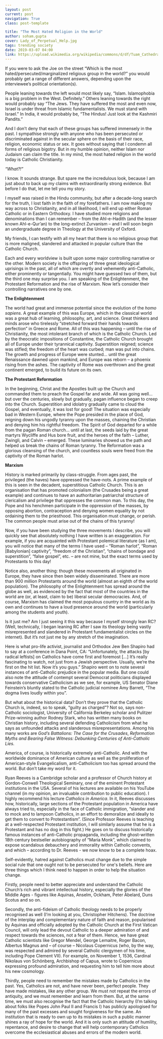 ```yaml
---
layout: post
current: post
navigation: True
class: post-template

title: "The Most Hated Religion in the World"
author: soham.gupta
cover: Lady_of_Perpetual_Help.jpg
tags: trending society
date: 2019-03-07 04:00
link: https://upload.wikimedia.org/wikipedia/commons/d/df/Tuam_Cathedral_of_the_Assumption_Our_Lady_of_Perpetual_Help_Icon_2009_09_14.jpg
---
```

If you were to ask the Joe on the street “Which is the most
hated/persecuted/marginalized religious group in the world?” you would probably
get a range of different answers, depending upon the interviewee’s political
orientation(s).

People leaning towards the left would most likely say, “Islam. Islamophobia is a
big problem in the West. Definitely.” Others leaning towards the right would
probably say “The Jews. They have suffered the most and even now, Israel is
under threat from Islamic fundamentalists. We must stand with Israel.” In India,
it would probably be, “The Hindus! Just look at the Kashmiri Pandits.”

And I don’t deny that each of these groups has suffered immensely in the past. I
sympathise strongly with anyone who has been persecuted or discriminated against
in the secular sphere on the basis of their race, religion, economic status or
sex. It goes without saying that I condemn all forms of religious bigotry. But
in my humble opinion, neither Islam nor Judaism can claim the title. In my mind,
the most hated religion in the world today is Catholic Christianity.

<em>“What?!”</em>

I know. It sounds strange. But spare me the incredulous look, because I am just
about to back up my claims with extraordinarily strong evidence. But before I do
that, let me tell you my story.

I myself was raised in the Hindu community, but after a decade-long search for
the truth, I lost faith in the faith of my forefathers. I am now making my way
across to Christianity, and in all likelihood, I will end up either Roman
Catholic or in Eastern Orthodoxy. I have studied more religions and
denominations than I can remember – from the Ahl-e-Hadith (and the lesser known
Ahl-e-Qur’an) to the long-extinct Zurvanism – and I will soon begin an
undergraduate degree in Theology at the University of Oxford.

My friends, I can testify with all my heart that there is no religious group
that is more maligned, slandered and attacked in popular culture than the
Catholic Church.

Each and every worldview is built upon some major controlling narrative or the
other. Modern society is the offspring of three great ideological uprisings in
the past, all of which are overtly and vehemently anti-Catholic, either
prominently or tangentially. You might have guessed two of them, but the third
one may surprise you. I am speaking of the Enlightenment, the Protestant
Reformation and the rise of Marxism. Now let’s consider their controlling
narratives one by one.

**The Enlightenment**

The world had great and immense potential since the evolution of the *homo
sapiens*. A great example of this was Europe, which in the classical world was a
great hub of learning, philosophy, art, and science. Great thinkers and minds
arose who tirelessly “stretched forward their hands towards perfection” in
Greece and Rome. All of this was happening – until the rise of Christianity, the
most intolerant branch of which is the Catholic Church. Led by the theocratic
impositions of Constantine, the Catholic Church brought all of Europe under
their tyrannical captivity. Superstition reigned; science was stifled; the
freedom of the heart was curbed; man was put into chains. The growth and
progress of Europe were stunted… until the great Renaissance dawned upon
mankind, and Europe was reborn – a phoenix rising from the ashes. The captivity
of Rome was overthrown and the great continent emerged, to build its future on
its own.

**The Protestant Reformation**

In the beginning, Christ and the Apostles built up the Church and commanded them
to preach the Gospel far and wide. All was going well… but over the centuries,
slowly but gradually, pagan influence began to creep into the Church.
Superstition and idolatry gradually came to cloud the Gospel, and eventually, it
was lost for good! The situation was especially bad in Western Europe, where the
Pope presided in the place of God, reigning down his ungodly tyranny upon the
masses, chaining the Christian and denying him his rightful freedom. The Spirit
of God departed for a while from the pagan Roman church… until at last, the
seeds laid by the great martyrs Wycliffe and Hus bore fruit, and the heroes of
the faith – Luther, Zwingli, and Calvin – emerged. These luminaries showed us
the path and helped us break the chains of Roman tyranny. The Reformation was a
glorious cleansing of the church, and countless souls were freed from the
captivity of the Roman harlot.

**Marxism**

History is marked primarily by class-struggle. From ages past, the privileged
(the haves) have oppressed the have-nots. A prime example of this is seen in the
decadent, superstitious Catholic Church. This is an organisation that has
promoted colonialism (the Crusades being a great example) and continues to have
an authoritarian patriarchal structure of clericalism and privilege that
oppresses the common man. To this day, the Pope and his henchmen participate in
the oppression of the masses, by opposing abortion, contraception and denying
women equality by not ordaining them to the priesthood. This organisation must
change, or perish. The common people must arise out of the chains of this
tyranny!

Now, if you have been studying the three movements I describe, you will quickly
see that absolutely nothing I have written is an exaggeration. For example, if
you are acquainted with Protestant polemical literature (as I am), you will
notice that many of the terms I have used – “Roman harlot”, “Roman [Babylonian]
captivity”, “freedom of the Christian”, “chains of bondage and superstition”,
“false gospel”, etc. – are not mine, but the exact terms used by Protestants to
this day!

Notice also, another thing: though these movements all originated in Europe,
they have since then been widely disseminated. There are more than 900 million
Protestants around the world (almost an eighth of the world population). The
philosophy of the Enlightenment has spread around the globe as well, as
evidenced by the fact that most of the countries in the world are (or, at least,
claim to be) liberal secular democracies. And, of course, Marxism has claimed
the most populous country in the world as its own and continues to have a loud
presence around the world (particularly among the students and youth).

Is it just me? Am I just seeing it this way because I myself strongly lean RC?
(Well, technically, I began leaning RC after I saw its theology being vastly
misrepresented and slandered in Protestant fundamentalist circles on the
internet). But it’s not just me by any stretch of the imagination.

Here is what pro-life activist, journalist and Orthodox Jew Ben Shapiro had to
say at a conference in Dana Point, CA: “Unfortunately, the attacks [by radical
leftists] on Catholics have come first and foremost […] It’s really fascinating
to watch, not just from a Jewish perspective. Usually, we’re the first on the
hit list. Now it’s you guys.” Shapiro went on to note several instances of
anti-Catholic prejudice in the popular media. But one could also note the
attitude of contempt several Democrat politicians displayed towards conservative
Catholicism as we see, for example, US Senator Diane Feinstein’s bluntly stated
to the Catholic judicial nominee Amy Barrett, “The dogma lives loudly within
you”.

But what about the historical data? Don’t they prove that the Catholic Church
is, indeed, so to speak, “guilty as charged”? Not so, says non-Catholic
sociologist, University of California Berkeley scholar and Pulitzer
Prize-winning author Rodney Stark, who has written many books on Christian
history, including several defending Catholicism from what he says as unfounded
attacks and slanderous misrepresentations. Among his many works are *God’s
Battalions: The Case for the Crusades*, *Reformation Myths and Bearing False
Witness: Debunking Centuries of Anti-Catholic Lies.*

America, of course, is historically extremely anti-Catholic. And with the
worldwide dominance of American culture as well as the proliferation of
American-style Evangelicalism, anti-Catholicism too has spread around the world.
But don’t take my word for it.

Ryan Reeves is a Cambridge scholar and a professor of Church history at
Gordon-Conwell Theological Seminary, one of the eminent Protestant institutions
in the USA. Several of his lectures are available on his YouTube channel (in my
opinion, an invaluable contribution to public education). I highly recommend his
lecture *Catholics in America*. In it, Reeves discusses how, historically, large
sections of the Protestant population in America have always tried to,
especially in the face of Catholic immigration, “slander and to mock and to
lampoon Catholics, in an effort to demoralize and ideally to get them to convert
to Protestantism”. (Since Professor Reeves is teaching at a well-respected
Protestant institution, I will similarly assume that he is a Protestant and has
no dog in this fight.) He goes on to discuss historically famous instances of
anti-Catholic propaganda, including the ghost-written 18th century bestseller
autobiography of “Maria Monk”, which claimed to expose scandalous debauchery and
immorality within Catholic convents, and which – according to Dr. Reeves - we
now know to be a complete hoax.

Self-evidently, hatred against Catholics must change due to the simple social
rule that one ought not to be persecuted for one's beliefs. Here are three
things which I think need to happen in order to help the situation change.

Firstly, people need to better appreciate and understand the Catholic Church’s
rich and vibrant intellectual history, especially the glories of the Middle Ages - figures like Aquinas, Anselm, Ockham, Peter Abelard, Duns Scotus and so on.

Secondly, the anti-fideism of Catholic theology needs to be properly recognised
as well (I’m looking at you, Christopher Hitchens). The doctrine of the
interplay and complementary nature of faith and reason, popularised by Aquinas
and officially adopted by the Catholic Church at the First Vatican Council, will
only lead the devout Catholic to a deeper admiration of and respect towards the
sciences, not a fear of them. Hence, we have great Catholic scientists like
Gregor Mendel, George Lemaitre, Roger Bacon, Albertus Magnus and – of course –
Nicolaus Copernicus (who, by the way, was respected and admired by several
Catholic clergymen of his time, including Pope Clement VII). For example, on
November 1, 1536, Cardinal Nikolaus von Schönberg, Archbishop of Capua, wrote to
Copernicus expressing profound admiration, and requesting him to tell him more
about his new cosmology.

Thirdly, people need to remember the mistakes made by Catholics in the past.
Yes, Catholics are not, and have never been, perfect people. They have made
mistakes, like any other group. We must not repeat the errors of antiquity, and
we must remember and learn from them. But, at the same time, we must also
recognise the fact that the Catholic hierarchy (I’m talking about folks like
Popes John Paul II and Francis I) has publicly apologised for many of the past
excesses and sought forgiveness for the same. An institution that is ready to
own up to its mistakes in such a public manner shines a ray of hope for the
world. And it is only such an attitude of humility, repentance, and desire to
change that will help contemporary Catholics overcome the ecclesiastical abuses
and errors of the modern world.
